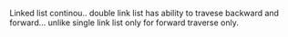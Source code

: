 Linked list continou.. double link list has ability to travese backward and forward... unlike single link list only for forward traverse only.
